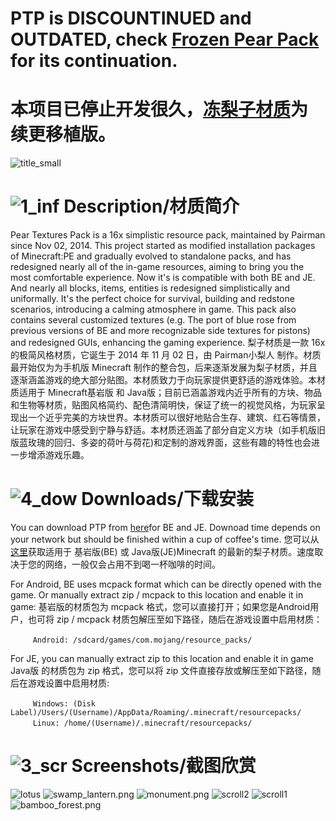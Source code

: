 # PTP is DISCOUNTINUED and OUTDATED, check [Frozen Pear Pack](https://github.com/LIPiston/Frozen_Pear_Pack) for its continuation. 
# 本项目已停止开发很久，[冻梨子材质](https://github.com/LIPiston/Frozen_Pear_Pack)为续更移植版。

![title_small](https://ooo.0o0.ooo/2018/04/15/5ad35aaeb7ceb.png)

# ![1_inf](https://ooo.0o0.ooo/2018/04/15/5ad356c68a689.png) Description/材质简介
Pear Textures Pack is a 16x simplistic resource pack, maintained by Pairman since Nov 02, 2014. This project started as modified installation packages of Minecraft:PE and gradually evolved to standalone packs, and has redesigned nearly all of the in-game resources, aiming to bring you the most comfortable experience. Now it's is compatible with both BE and JE. And nearly all blocks, items, entities is redesigned simplistically and uniformally. It's the perfect choice for survival, building and redstone scenarios, introducing a calming atmosphere in game. This pack also contains several customized textures (e.g. The port of blue rose from previous versions of BE and more recognizable side textures for pistons) and redesigned GUIs, enhancing the gaming experience. 
梨子材质是一款 16x 的极简风格材质，它诞生于 2014 年 11 月 02 日，由 Pairman小梨人 制作。材质最开始仅为为手机版 Minecraft 制作的整合包，后来逐渐发展为梨子材质，并且逐渐涵盖游戏的绝大部分贴图。本材质致力于向玩家提供更舒适的游戏体验。本材质适用于 Minecraft基岩版 和 Java版；目前已涵盖游戏内近乎所有的方块、物品和生物等材质，贴图风格简约、配色清简明快，保证了统一的视觉风格，为玩家呈现出一个近乎完美的方块世界。本材质可以很好地贴合生存、建筑、红石等情景，让玩家在游戏中感受到宁静与舒适。本材质还涵盖了部分自定义方块（如手机版旧版蓝玫瑰的回归、多姿的荷叶与荷花)和定制的游戏界面，这些有趣的特性也会进一步增添游戏乐趣。

# ![4_dow](https://ooo.0o0.ooo/2018/04/15/5ad356daadd7b.png) Downloads/下载安装
You can download PTP from [here](https://github.com/Pairman/PTP/tree/master/Pear%20Textures%20Pack)for BE and JE. Downoad time depends on your network but should be finished within a cup of coffee's time. 
您可以从[这里](https://github.com/Pairman/PTP/tree/master/Pear%20Textures%20Pack)获取适用于 基岩版(BE) 或 Java版(JE)Minecraft 的最新的梨子材质。速度取决于您的网络，一般仅会占用不到喝一杯咖啡的时间。

For Android, BE uses mcpack format which can be directly opened with the game. Or manually extract zip / mcpack to this location and enable it in game: 
基岩版的材质包为 mcpack 格式，您可以直接打开；如果您是Android用户，也可将 zip / mcpack 材质包解压至如下路径，随后在游戏设置中启用材质：
```
　　　Android: /sdcard/games/com.mojang/resource_packs/
```
For JE, you can manually extract zip to this location and enable it in game
Java版 的材质包为 zip 格式，您可以将 zip 文件直接存放或解压至如下路径，随后在游戏设置中启用材质:
```
　　　Windows: (Disk Label)/Users/(Username)/AppData/Roaming/.minecraft/resourcepacks/
　　　Linux: /home/(Username)/.minecraft/resourcepacks/
```

# ![3_scr](https://ooo.0o0.ooo/2018/04/15/5ad356e2418e9.png) Screenshots/截图欣赏
![lotus](https://ooo.0o0.ooo/2018/04/15/5ad347677c7c7.png)
![swamp_lantern.png](https://i.loli.net/2019/02/09/5c5dc1212aa1b.png)
![monument.png](https://i.loli.net/2019/02/09/5c5dc11cf41f3.png)
![scroll2](https://ooo.0o0.ooo/2018/04/15/5ad3482c14db9.png)
![scroll1](https://ooo.0o0.ooo/2018/04/15/5ad3481429b8d.png)
![bamboo_forest.png](https://i.loli.net/2019/02/09/5c5dc11a6d1b0.png)
